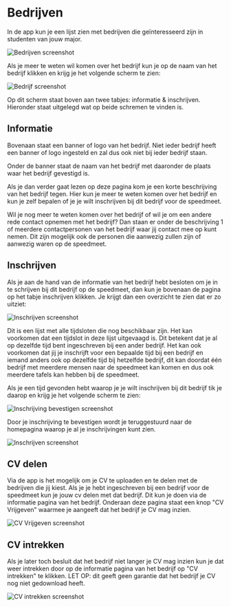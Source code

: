 # Bedrijven

In de app kun je een lijst zien met bedrijven die geïnteresseerd zijn in studenten van jouw major.

![Bedrijven screenshot](../media/app-bedrijven.png)

Als je meer te weten wil komen over het bedrijf kun je op de naam van het bedrijf klikken en krijg je het volgende scherm te zien:

![Bedrijf screenshot](../media/app-bedrijf.png)

Op dit scherm staat boven aan twee tabjes: informatie & inschrijven. Hieronder staat uitgelegd wat op beide schremen te vinden is.

## Informatie

Bovenaan staat een banner of logo van het bedrijf. Niet ieder bedrijf heeft een banner of logo ingesteld en zal dus ook niet bij ieder bedrijf staan.

Onder de banner staat de naam van het bedrijf met daaronder de plaats waar het bedrijf gevestigd is.

Als je dan verder gaat lezen op deze pagina kom je een korte beschrijving van het bedrijf tegen. Hier kun je meer te weten komen over het bedrijf en kun je zelf bepalen of je je wilt inschrijven bij dit bedrijf voor de speedmeet.

Wil je nog meer te weten komen over het bedrijf of wil je om een andere rede contact opnemen met het bedrijf? Dan staan er onder de beschrijving 1 of meerdere contactpersonen van het bedrijf waar jij contact mee op kunt nemen. Dit zijn mogelijk ook de personen die aanwezig zullen zijn of aanwezig waren op de speedmeet.

## Inschrijven

Als je aan de hand van de informatie van het bedrijf hebt besloten om je in te schrijven bij dit bedrijf op de speedmeet, dan kun je bovenaan de pagina op het tabje inschrijven klikken. Je krijgt dan een overzicht te zien dat er zo uitziet:

![Inschrijven screenshot](../media/app-beschikbare-tijdsloten.png)

Dit is een lijst met alle tijdsloten die nog beschikbaar zijn. Het kan voorkomen dat een tijdslot in deze lijst uitgevaagd is. Dit betekent dat je al op dezelfde tijd bent ingeschreven bij een ander bedrijf. Het kan ook voorkomen dat jij je inschrijft voor een bepaalde tijd bij een bedrijf en iemand anders ook op dezelfde tijd bij hetzelfde bedrijf, dit kan doordat één bedrijf met meerdere mensen naar de speedmeet kan komen en dus ook meerdere tafels kan hebben bij de speedmeet.

Als je een tijd gevonden hebt waarop je je wilt inschrijven bij dit bedrijf tik je daarop en krijg je het volgende scherm te zien:

![Inschrijving bevestigen screenshot](../media/app-inschrijving-bevestigen.png)

Door je inschrijving te bevestigen wordt je teruggestuurd naar de homepagina waarop je al je inschrijvingen kunt zien.

![Inschrijven screenshot](../media/app-inschrijvingen.png)

## CV delen

Via de app is het mogelijk om je CV te uploaden en te delen met de bedrijven die jij kiest. Als je je hebt ingeschreven bij een bedrijf voor de speedmeet kun je jouw cv delen met dat bedrijf. Dit kun je doen via de informatie pagina van het bedrijf. Onderaan deze pagina staat een knop "CV Vrijgeven" waarmee je aangeeft dat het bedrijf je CV mag inzien.

![CV Vrijgeven screenshot](../media/app-bedrijf-ingeschreven.png)

## CV intrekken

Als je later toch besluit dat het bedrijf niet langer je CV mag inzien kun je dat weer intrekken door op de informatie pagina van het bedrijf op "CV intrekken" te klikken. LET OP: dit geeft geen garantie dat het bedrijf je CV nog niet gedownload heeft.

![CV intrekken screenshot](../media/app-bedrijf-cv-intrekken.png)
